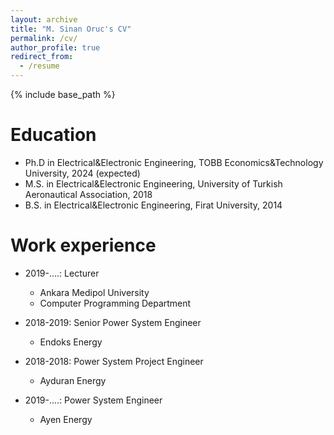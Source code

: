 ```yaml
---
layout: archive
title: "M. Sinan Oruc's CV"
permalink: /cv/
author_profile: true
redirect_from:
  - /resume
---
```


{% include base_path %}

Education
======
* Ph.D in Electrical&Electronic Engineering, TOBB Economics&Technology University, 2024 (expected)
* M.S. in Electrical&Electronic Engineering, University of Turkish Aeronautical Association, 2018
* B.S. in Electrical&Electronic Engineering, Firat University, 2014

Work experience
======
* 2019-....: Lecturer
  * Ankara Medipol University
  * Computer Programming Department

* 2018-2019: Senior Power System Engineer
  * Endoks Energy

* 2018-2018: Power System Project Engineer
  * Ayduran Energy
  
* 2019-....: Power System Engineer
  * Ayen Energy

  
